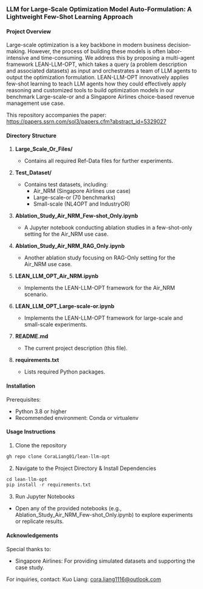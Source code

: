 ### LLM for Large-Scale Optimization Model Auto-Formulation: A Lightweight Few-Shot Learning Approach

#### Project Overview
Large-scale optimization is a key backbone in modern business decision-making. However, the process of building these models is often labor-intensive and time-consuming. We address this by proposing a multi-agent framework LEAN-LLM-OPT, which takes a query (a problem description and associated datasets) as input and orchestrates a team of LLM agents to output the optimization formulation. LEAN-LLM-OPT innovatively applies few-shot learning to teach LLM agents how they could effectively apply reasoning and customized tools to build optimization models in our benchmark Large-scale-or and a Singapore Airlines choice-based revenue management use case.

This repository accompanies the paper: https://papers.ssrn.com/sol3/papers.cfm?abstract_id=5329027

#### Directory Structure

1. **Large_Scale_Or_Files/**  
   - Contains all required Ref-Data files for further experiments.

2. **Test_Dataset/**  
   - Contains test datasets, including:
     - Air_NRM (Singapore Airlines use case)  
     - Large-scale-or (70 benchmarks)  
     - Small-scale (NL4OPT and IndustryOR)

1. **Ablation_Study_Air_NRM_Few-shot_Only.ipynb**  
   - A Jupyter notebook conducting ablation studies in a few-shot-only setting for the Air_NRM use case.
  
2. **Ablation_Study_Air_NRM_RAG_Only.ipynb**  
   - Another ablation study focusing on RAG-Only setting for the Air_NRM use case.

3. **LEAN_LLM_OPT_Air_NRM.ipynb**  
   - Implements the LEAN-LLM-OPT framework for the Air_NRM scenario.

4. **LEAN_LLM_OPT_Large-scale-or.ipynb**  
   - Implements the LEAN-LLM-OPT framework for large-scale and small-scale experiments.


5. **README.md**  
   - The current project description (this file).

6. **requirements.txt**  
   - Lists required Python packages.  
#### Installation
Prerequisites:
- Python 3.8 or higher
- Recommended environment: Conda or virtualenv

#### Usage Instructions
1. Clone the repository
```bash
gh repo clone CoraLiang01/lean-llm-opt
```
2. Navigate to the Project Directory & Install Dependencies
```python
cd lean-llm-opt
pip install -r requirements.txt
```

3. Run Jupyter Notebooks
- Open any of the provided notebooks (e.g., Ablation_Study_Air_NRM_Few-shot_Only.ipynb) to explore experiments or replicate results.

#### Acknowledgements
Special thanks to:
- Singapore Airlines: For providing simulated datasets and supporting the case study.

For inquiries, contact:
Kuo Liang: cora.liang1116@outlook.com